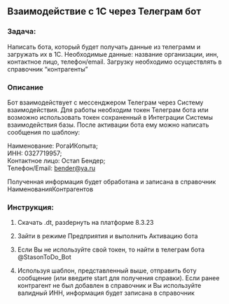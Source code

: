 ## Взаимодействие с 1С через Телеграм бот

### Задача:

Написать бота, который будет получать данные из телеграмм и загружать их в 1С. Необходимые данные: название организации, инн, контактное лицо, телефон/email. Загрузку необходимо осуществлять в справочник “контрагенты”

### Описание

Бот взаимодействует с мессенджером Телеграм через Систему взаимодействия. Для работы необходим токен Телеграм бота или возможно использовать токен сохраненный в Интеграции Системы взаимодействия базы. После активации бота ему можно написать сообщения по шаблону:

Наименование: РогаИКопыта;   
ИНН: 0327719957;   
Контактное лицо: Остап Бендер;   
Телефон/Email: bender@ya.ru  

Полученная информация будет обработана и записана в справочник НаименованияКонтрагентов



### Инструкция:

1. Скачать .dt, разdернуть на платформе 8.3.23

2. Зайти в режиме Предприятия и выполнить Активацию бота

3. Если Вы не используйте свой токен, то найти в телеграм бота @StasonToDo_Bot

4. Используя шаблон, представленный выше, отправить боту сообщение (или введите start для получения справки). Если ранее контрагент не был добавлен в справочник и Вы используйте валидный ИНН, информация будет записана в справочник
